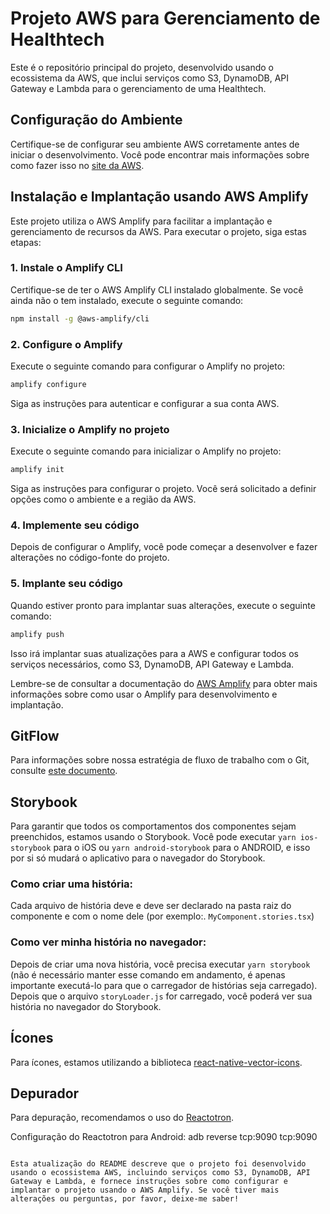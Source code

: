 # Projeto AWS para Gerenciamento de Healthtech
Este é o repositório principal do projeto, desenvolvido usando o ecossistema da AWS, que inclui serviços como S3, DynamoDB, API Gateway e Lambda para o gerenciamento de uma Healthtech.

## Configuração do Ambiente

Certifique-se de configurar seu ambiente AWS corretamente antes de iniciar o desenvolvimento. Você pode encontrar mais informações sobre como fazer isso no [site da AWS](https://aws.amazon.com/pt/getting-started/).

## Instalação e Implantação usando AWS Amplify

Este projeto utiliza o AWS Amplify para facilitar a implantação e gerenciamento de recursos da AWS. Para executar o projeto, siga estas etapas:

### 1. Instale o Amplify CLI

Certifique-se de ter o AWS Amplify CLI instalado globalmente. Se você ainda não o tem instalado, execute o seguinte comando:

```sh
npm install -g @aws-amplify/cli
```

### 2. Configure o Amplify

Execute o seguinte comando para configurar o Amplify no projeto:

```sh
amplify configure
```

Siga as instruções para autenticar e configurar a sua conta AWS.

### 3. Inicialize o Amplify no projeto

Execute o seguinte comando para inicializar o Amplify no projeto:

```sh
amplify init
```

Siga as instruções para configurar o projeto. Você será solicitado a definir opções como o ambiente e a região da AWS.

### 4. Implemente seu código

Depois de configurar o Amplify, você pode começar a desenvolver e fazer alterações no código-fonte do projeto.

### 5. Implante seu código

Quando estiver pronto para implantar suas alterações, execute o seguinte comando:

```sh
amplify push
```

Isso irá implantar suas atualizações para a AWS e configurar todos os serviços necessários, como S3, DynamoDB, API Gateway e Lambda.

Lembre-se de consultar a documentação do [AWS Amplify](https://docs.amplify.aws/) para obter mais informações sobre como usar o Amplify para desenvolvimento e implantação.

## GitFlow

Para informações sobre nossa estratégia de fluxo de trabalho com o Git, consulte [este documento](link-para-documento-gitflow).

## Storybook

Para garantir que todos os comportamentos dos componentes sejam preenchidos, estamos usando o Storybook. Você pode executar ``yarn ios-storybook`` para o iOS ou ``yarn android-storybook`` para o ANDROID, e isso por si só mudará o aplicativo para o navegador do Storybook.

### Como criar uma história:

Cada arquivo de história deve e deve ser declarado na pasta raiz do componente e com o nome dele (por exemplo:. ``MyComponent.stories.tsx``)

### Como ver minha história no navegador:

Depois de criar uma nova história, você precisa executar ``yarn storybook`` (não é necessário manter esse comando em andamento, é apenas importante executá-lo para que o carregador de histórias seja carregado). Depois que o arquivo ``storyLoader.js`` for carregado, você poderá ver sua história no navegador do Storybook.

## Ícones
Para ícones, estamos utilizando a biblioteca [react-native-vector-icons](https://oblador.github.io/react-native-vector-icons/).

## Depurador

Para depuração, recomendamos o uso do [Reactotron](https://github.com/infinitered/reactotron).

Configuração do Reactotron para Android:
adb reverse tcp:9090 tcp:9090
```

Esta atualização do README descreve que o projeto foi desenvolvido usando o ecossistema AWS, incluindo serviços como S3, DynamoDB, API Gateway e Lambda, e fornece instruções sobre como configurar e implantar o projeto usando o AWS Amplify. Se você tiver mais alterações ou perguntas, por favor, deixe-me saber!
